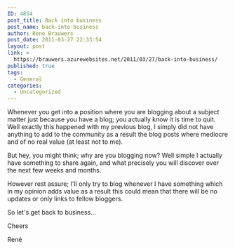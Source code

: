 ```yaml
---
ID: 4854
post_title: Back into business
post_name: back-into-business
author: Rene Brauwers
post_date: 2011-03-27 22:33:54
layout: post
link: >
  https://brauwers.azurewebsites.net/2011/03/27/back-into-business/
published: true
tags:
  - General
categories:
  - Uncategorized
---
```

Whenever you get into a position where you are blogging about a subject matter just because you have a blog; you actually know it is time to quit. Well exactly this happened with my previous blog, I simply did not have anything to add to the community as a result the blog posts where mediocre and of no real value (at least not to me).

But hey, you might think; why are you blogging now? Well simple I actually have something to share again, and what precisely you will discover over the next few weeks and months.

However rest assure; I'll only try to blog whenever I have something which in my opinion adds value as a result this could mean that there will be no updates or only links to fellow bloggers.

So let's get back to business...

Cheers

René